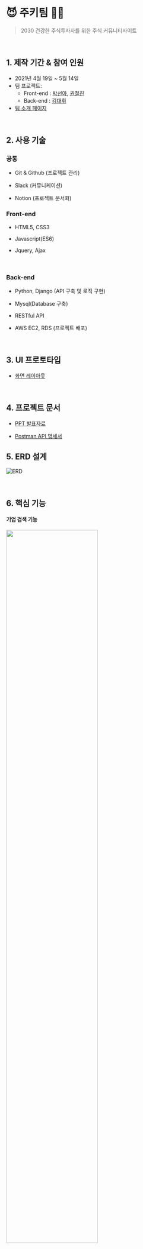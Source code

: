 # 😈 주키팀 👩‍💻

> 2030 건강한 주식투자자를 위한 주식 커뮤니티사이트

<br>

## 1. 제작 기간 & 참여 인원

- 2021년 4월 19일 ~ 5월 14일
- 팀 프로젝트:
  - Front-end : [박선아](https://github.com/seona926), [권철진](https://github.com/KwonCheulJin)
  - Back-end : [김대휘](https://github.com/kdh92417)
- [팀 소개 페이지](https://www.notion.so/90Factory-1c7c895ea0374b4bb5b91b8554cefe8e)

<br>

## 2. 사용 기술

### 공통

- Git & Github (프로젝트 관리)

- Slack (커뮤니케이션)

- Notion (프로젝트 문서화)

### Front-end

- HTML5, CSS3

- Javascript(ES6)

- Jquery, Ajax

<br>

### Back-end

- Python, Django (API 구축 및 로직 구현)

- Mysql(Database 구축)

- RESTful API

- AWS EC2, RDS (프로젝트 배포)

<br>

## 3. UI 프로토타입

- [화면 레이아웃](https://www.notion.so/abdd5342960c4d63b3c86dc6e5fed852?v=0a22cb5caf674527b4560435b2ca5d7e)

<br>

## 4. 프로젝트 문서

 - [PPT 발표자료](https://docs.google.com/presentation/d/17M0V0Ft5-IueszfDI5UBobiCJBI9bNkl/edit#slide=id.p1)

 - [Postman API 명세서](https://documenter.getpostman.com/view/11682851/TzJvex3F)

## 5. ERD 설계

![ERD](https://user-images.githubusercontent.com/58774316/116773854-43d6d800-aa93-11eb-9c42-b012ddd8b260.png)

<br>

## 6. 핵심 기능

#### 기업 검색 기능
<img src="https://user-images.githubusercontent.com/58774316/118206452-8211c580-b49d-11eb-980b-458e29f74785.gif" width=70%>

#### 회원가입
<img src="https://user-images.githubusercontent.com/58774316/118206463-8807a680-b49d-11eb-8c03-f0ebd8ec99ed.gif" width=70%>


#### 로그인 / 마이페이지
<img src="https://user-images.githubusercontent.com/58774316/118206443-7de5a800-b49d-11eb-9335-99783e586e9c.gif" width=70%>

#### 회원가입
<img src="https://user-images.githubusercontent.com/58774316/118206456-85a54c80-b49d-11eb-8b1a-d245f3f9902c.gif" width=70%>

<br>

## 7. 트러블 슈팅

<br>

## 8. 회고 / 느낀점
